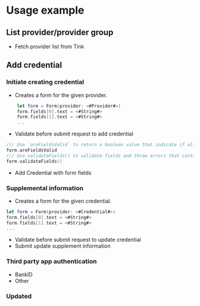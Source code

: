 # Usage example

## List provider/provider group
- Fetch provider list from Tink
## Add credential
### Initiate creating credential
- Creates a form for the given provider.
```swift
	let form = Form(provider: <#Provider#>)
	form.fields[0].text = <#String#>
	form.fields[1].text = <#String#>
	...
```

- Validate before submit request to add credential
```swift
/// Use `areFieldsValid` to return a boolean value that indicate if all form fields are valid
form.areFieldsValid
/// Use validateFields() to validate fields and throw errors that contain more info if values in the fields are not valid
form.validateFields()
```

- Add Credential with form fields
### Supplemental information
- Creates a form for the given credential.
```swift
let form = Form(provider: <#Credential#>)
form.fields[0].text = <#String#>
form.fields[1].text = <#String#>
...
```

- Validate before submit request to update credential
- Submit update supplement information 
### Third party app authentication
- BankID
- Other
### Updated